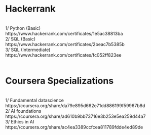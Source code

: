 <h1>Hackerrank</h1><br />
1/ Python (Basic)<br />
https://www.hackerrank.com/certificates/1e5ac38813ba<br />
2/ SQL (Basic)<br />
https://www.hackerrank.com/certificates/2beac7b5385b<br />
3/ SQL (Intermediate)<br />
https://www.hackerrank.com/certificates/fc052ff823ee<br /><br />

<h1>Coursera Specializations</h1><br />
1/ Fundamental datascience<br />
https://coursera.org/share/da79e895d662e71dd886199f59967b8d<br />
2/ AI foundations<br />
https://coursera.org/share/ad610b9bb73716e3b253e5ea259d44a7<br />
3/ Ethics in AI<br />
https://coursera.org/share/ac4ea3389ccfcea811789fdde4ed89de<br />
